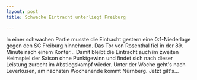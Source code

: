 ```yaml
---
layout: post
title: Schwache Eintracht unterliegt Freiburg

---
```


In einer schwachen Partie musste die Eintracht gestern eine 0:1-Niederlage gegen den SC Freiburg hinnehmen. Das Tor von Rosenthal fiel in der 89. Minute nach einem Konter... Damit bleibt die Eintracht auch im zweiten Heimspiel der Saison ohne Punktgewinn und findet sich nach dieser Leistung zurecht im Abstiegskampf wieder. Unter der Woche geht's nach Leverkusen, am nächsten Wochenende kommt Nürnberg. Jetzt gilt's...


